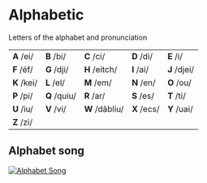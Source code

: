 # Alphabetic

Letters of the alphabet and pronunciation

||||||
|-|-|-|-|-|
|**A** /ei/ |**B** /bi/  |**C** /ci/    |**D** /di/ |**E** /i/   |
|**F** /éf/ |**G** /dji/ |**H** /eitch/ |**I** /ai/ |**J** /djei/|
|**K** /kei/|**L** /el/  |**M** /em/    |**N** /en/ |**O** /ou/  |
|**P** /pi/ |**Q** /quiu/|**R** /ar/    |**S** /es/ |**T** /ti/  |
|**U** /iu/ |**V** /vi/  |**W** /dãbliu/|**X** /ecs/|**Y** /uai/ |
|**Z** /zi/ |            |              |           |            |


## Alphabet song

[![Alphabet Song](../source/img/alphabet.jpg)](https://www.youtube.com/watch?v=n9mSbAoRaLs "Alphabet Song")
